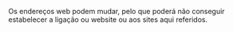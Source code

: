 Os endereços web podem mudar, pelo que poderá não conseguir estabelecer a ligação ou website ou aos sites aqui referidos.